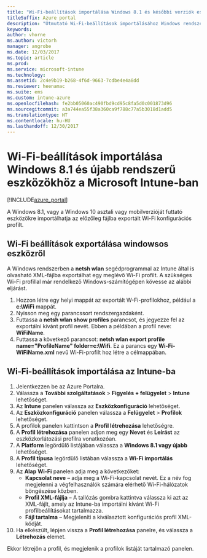 ```yaml
---
title: "Wi-Fi-beállítások importálása Windows 8.1 és későbbi verziók esetén"
titleSuffix: Azure portal
description: "Útmutató Wi-Fi-beállítások importálásához Windows rendszerből Intune-os Wi-Fi-profilba.”"
keywords: 
author: vhorne
ms.author: victorh
manager: angrobe
ms.date: 12/03/2017
ms.topic: article
ms.prod: 
ms.service: microsoft-intune
ms.technology: 
ms.assetid: 2c4e9b19-b268-4f6d-9663-7cdbe4e4a8dd
ms.reviewer: heenamac
ms.suite: ems
ms.custom: intune-azure
ms.openlocfilehash: fe2bb05060ac490fbd9cd95c8fa5d0c001873d96
ms.sourcegitcommit: a3a744ea55f38a360ca9f788c77a5b3018d1add5
ms.translationtype: HT
ms.contentlocale: hu-HU
ms.lasthandoff: 12/30/2017
---
```

# <a name="how-to-import-wi-fi-settings-for-windows-81-and-later-devices-in-microsoft-intune"></a>Wi-Fi-beállítások importálása Windows 8.1 és újabb rendszerű eszközökhöz a Microsoft Intune-ban

[!INCLUDE[azure_portal](./includes/azure_portal.md)]

A Windows 8.1, vagy a Windows 10 asztali vagy mobilverzióját futtató eszközökre importálhatja az előzőleg fájlba exportált Wi-Fi konfigurációs profilt.

## <a name="export-wi-fi-settings-from-a-windows-device"></a>Wi-Fi beállítások exportálása windowsos eszközről

A Windows rendszerben a **netsh wlan** segédprogrammal az Intune által is olvasható XML-fájlba exportálhat egy meglévő Wi-Fi profilt. A szükséges Wi-Fi profillal már rendelkező Windows-számítógépen kövesse az alábbi eljárást.
1. Hozzon létre egy helyi mappát az exportált W-Fi-profilokhoz, például a **c:\WiFi** mappát.
1. Nyisson meg egy parancssort rendszergazdaként.
1. Futtassa a **netsh wlan show profiles** parancsot, és jegyezze fel az exportálni kívánt profil nevét. Ebben a példában a profil neve: **WiFiName**.
1. Futtassa a következő parancsot: **netsh wlan export profile name="ProfileName" folder=c:\Wifi**. Ez a parancs egy **Wi-Fi-WiFiName.xml** nevű Wi-Fi-profilt hoz létre a célmappában.

## <a name="import-the-wi-fi-settings-into-intune"></a>Wi-Fi-beállítások importálása az Intune-ba

1. Jelentkezzen be az Azure Portalra.
2. Válassza a **További szolgáltatások** > **Figyelés + felügyelet** > **Intune** lehetőséget.
3. Az **Intune** panelen válassza az **Eszközkonfiguráció** lehetőséget.
2. Az **Eszközkonfiguráció** panelen válassza a **Felügyelet** > **Profilok** lehetőséget.
3. A profilok panelen kattintson a **Profil létrehozása** lehetőségre.
4. A **Profil létrehozása** panelen adjon meg egy **Nevet** és **Leírást** az eszközkorlátozási profilra vonatkozóan.
5. A **Platform** legördülő listájában válassza a **Windows 8.1 vagy újabb** lehetőséget.
6. A **Profil típusa** legördülő listában válassza a **Wi-Fi importálás** lehetőséget.
7. Az **Alap Wi-Fi** panelen adja meg a következőket:
    - **Kapcsolat neve** – adja meg a Wi-Fi-kapcsolat nevét. Ez a név fog megjelenni a végfelhasználók számára elérhető Wi-Fi-hálózatok böngészése közben.
    - **Profil XML-fájlja** – A tallózás gombra kattintva válassza ki azt az XML-fájlt, amely az Intune-ba importálni kívánt Wi-Fi profilbeállításokat tartalmazza.
    - **Fájl tartalma** – Megjeleníti a kiválasztott konfigurációs profil XML-kódját.
8. Ha elkészült, lépjen vissza a **Profil létrehozása** panelre, és válassza a **Létrehozás** elemet.

Ekkor létrejön a profil, és megjelenik a profilok listáját tartalmazó panelen.
